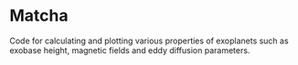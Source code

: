 # Matcha
Code for calculating and plotting various properties of exoplanets such as exobase height, magnetic fields and eddy diffusion parameters. 
